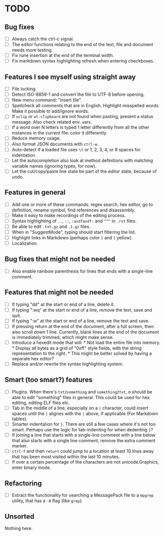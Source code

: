 # TODO

## Bug fixes

- [ ] Always catch the ctrl-c signal.
- [ ] The editor functions relating to the end of the text, file and document needs more testing.
- [ ] Fix rune insertion at the end of the terminal width.
- [ ] Fix markdown syntax highlighting refresh when entering checkboxes.

## Features I see myself using straight away

- [ ] File locking.
- [ ] Detect ISO-8859-1 and convert the file to UTF-8 before opening.
- [ ] New menu command: "insert file".
- [ ] Spellcheck all comments that are in English. Highlight misspelled words. Make it possible to add/ignore words.
- [ ] If `xclip` or `wl-clipboard` are not found when pasting, present a status message. Also check related env. vars.
- [ ] If a word over N letters is typed 1 letter differently from all the other instances in the current file: color it differently.
- [ ] Reduce memory usage.
- [ ] Also format JSON documents with `ctrl-w`.
- [ ] Auto-detect if a loaded file uses `\t` or 1, 2, 3, 4, or 8 spaces for indentation.
- [ ] Let the autocompletion also look at method definitions with matching variable names (ignoring types, for now).
- [ ] Let the cut/copy/paste line state be part of the editor state, because of undo.

## Features in general

- [ ] Add one or more of these commands: regex search, hex editor,
      go to definition, rename symbol, find references and disassembly.
- [ ] Make it easy to make recordings of the editing process.
- [ ] Syntax highlighting of `..`, `::`, `:asdfasdf:` and `^^^` in `.rst` files.
- [ ] Be able to edit `.txt.gz` and `.1.gz` files.
- [ ] When in "SuggestMode", typing should start filtering the list.
- [ ] Highlight links in Markdown (perhaps color `[` and `]` yellow).
- [ ] Localization.

## Bug fixes that might not be needed

- [ ] Also enable rainbow parenthesis for lines that ends with a single-line comment.

## Features that might not be needed

- [ ] If typing "dd" at the start or end of a line, delete it.
- [ ] If typing ":wq" at the start or end of a line, remove the text, save and quit.
- [ ] If typing ":w" at the start or end of a line, remove the text and save.
- [ ] If pressing return at the end of the document, after a full screen, then also scroll down 1 line.
      Currently, blank lines at the end of the document is immediately trimmed, which might make sense.
- [ ] Introduce a hexedit mode that will:
      * Not load the entire file into memory.
      * Display all bytes as a grid of "0xff" style fields, with the string representation to the right.
      * This might be better solved by having a separate hex editor?
- [ ] Replace and/or rewrite the syntax highlighting system.

## Smart (too smart?) features

- [ ] Plugins. When there's `txt2something` and `something2txt`, o should be able to edit "something" files in general.
      This could be used for hex editing, editing ELF files etc.
- [ ] Tab in the middle of a line, especially on a `|` character, could insert spaces until the `|` alignes with the `|` above, if applicable
      (For Markdown tables).
- [ ] Smarter indentation for `}`. There are still a few cases where it's not too smart.
      Perhaps use the logic for tab-indenting for when dedenting `}`?
- [ ] If joining a line that starts with a single-line comment with a line below that also starts with a single line comment,
      remove the extra comment marker.
- [ ] `ctrl-f` and then `return` could jump to a location at least 10 lines away that has been most visited within the last 10
      minutes.
- [ ] If over a certain percentage of the characters are not unicode.Graphics, enter binary mode.

## Refactoring

- [ ] Extract the functionality for searching a MessagePack file to a `mpgrep` utility, that has a `-B` flag (like `grep`).

## Unsorted

Nothing here.
